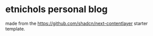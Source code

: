 # etnichols personal blog

made from the https://github.com/shadcn/next-contentlayer starter template.